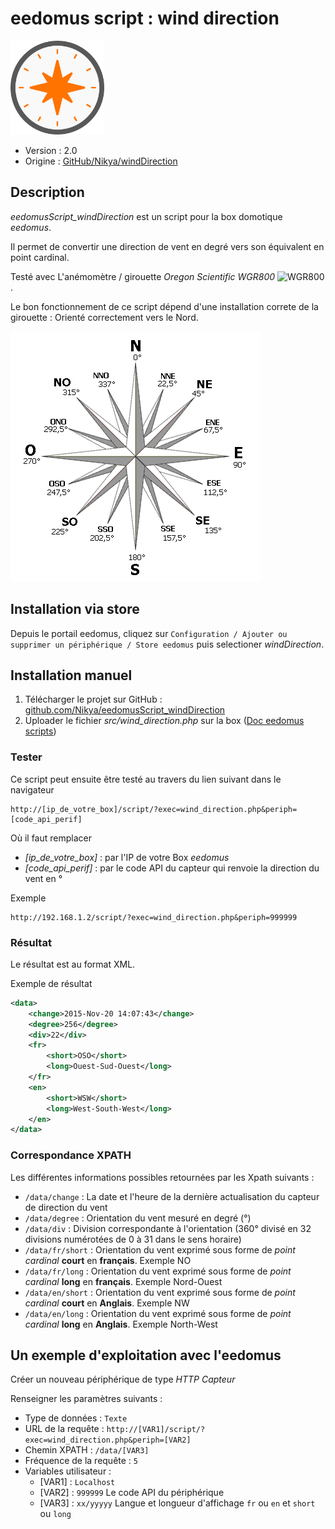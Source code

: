 # eedomus script : wind direction

<img src="asset/windrose-compass.svg" alt="Nikya Compas" style="max-width: 150px;"/>

* Version : 2.0
* Origine : [GitHub/Nikya/windDirection](https://github.com/Nikya/eedomusScript_windDirection "Origine sur GitHub")


## Description
*eedomusScript_windDirection* est un script pour la box domotique *eedomus*.

Il permet de convertir une direction de vent en degré vers son équivalent en point cardinal.

Testé avec L'anémomètre / girouette *Oregon Scientific WGR800* ![WGR800](https://secure.eedomus.com/img/mdm/periph/WGR800.png "Oregon Scientific WGR800").

Le bon fonctionnement de ce script dépend d'une installation correte de la girouette : Orienté correctement vers le Nord.

![rosevents](rosevents.gif "Rose des vents")

## Installation via store

Depuis le portail eedomus, cliquez sur `Configuration / Ajouter ou supprimer un périphérique / Store eedomus` puis selectioner _windDirection_.

## Installation manuel
1. Télécharger le projet sur GitHub : [github.com/Nikya/eedomusScript_windDirection](https://github.com/Nikya/eedomusScript_windDirection/archive/master.zip)
1. Uploader le fichier *src/wind_direction.php* sur la box ([Doc eedomus scripts](http://doc.eedomus.com/view/Scripts#Script_HTTP_sur_la_box_eedomus))

### Tester
Ce script peut ensuite être testé au travers du lien suivant dans le navigateur

	http://[ip_de_votre_box]/script/?exec=wind_direction.php&periph=[code_api_perif]

Où il faut remplacer
- *[ip_de_votre_box]* : par l'IP de votre Box *eedomus*
- *[code_api_perif]* : par le code API du capteur qui renvoie la direction du vent en °

Exemple

	http://192.168.1.2/script/?exec=wind_direction.php&periph=999999

### Résultat
Le résultat est au format XML.

Exemple de résultat
```xml
<data>
	<change>2015-Nov-20 14:07:43</change>
	<degree>256</degree>
	<div>22</div>
	<fr>
		<short>OSO</short>
		<long>Ouest-Sud-Ouest</long>
	</fr>
	<en>
		<short>WSW</short>
		<long>West-South-West</long>
	</en>
</data>
```

### Correspondance XPATH

Les différentes informations possibles retournées par les Xpath suivants :

- ```/data/change``` : La date et l'heure de la dernière actualisation du capteur de direction du vent
- ```/data/degree``` : Orientation du vent mesuré en degré (°)
- ```/data/div``` : Division correspondante à l'orientation (360° divisé en  32 divisions numérotées de 0 à 31 dans le sens horaire)
- ```/data/fr/short``` : Orientation du vent exprimé sous forme de *point cardinal* **court** en **français**. Exemple NO
- ```/data/fr/long``` : Orientation du vent exprimé sous forme de *point cardinal* **long** en **français**. Exemple Nord-Ouest
- ```/data/en/short``` : Orientation du vent exprimé sous forme de *point cardinal* **court** en **Anglais**. Exemple NW
- ```/data/en/long``` : Orientation du vent exprimé sous forme de *point cardinal* **long** en **Anglais**. Exemple North-West

## Un exemple d'exploitation avec l'eedomus

Créer un nouveau périphérique de type *HTTP Capteur*

Renseigner les paramètres suivants :

- Type de données : ```Texte```
- URL de la requête : ```http://[VAR1]/script/?exec=wind_direction.php&periph=[VAR2]```
- Chemin XPATH : ```/data/[VAR3]```
- Fréquence de la requête : ```5```
- Variables utilisateur :
	- [VAR1] : ```Localhost```
	- [VAR2] : ```999999``` Le code API du périphérique
	- [VAR3] : ```xx/yyyyy``` Langue et longueur d'affichage `fr` ou `en` et `short` ou `long`
